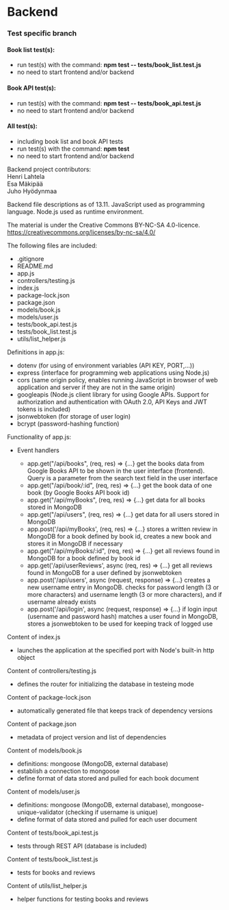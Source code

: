 # Backend

### Test specific branch

#### Book list test(s):
- run test(s) with the command: __npm test -- tests/book_list.test.js__
- no need to start frontend and/or backend

#### Book API test(s):
- run test(s) with the command: __npm test -- tests/book_api.test.js__
- no need to start frontend and/or backend

#### All test(s):
- including book list and book API tests
- run test(s) with the command: __npm test__
- no need to start frontend and/or backend


Backend project contributors:  
Henri Lahtela  
Esa Mäkipää  
Juho Hyödynmaa

Backend file descriptions as of 13.11. JavaScript used as programming language. Node.js used as runtime environment.  

The material is under the Creative Commons BY-NC-SA 4.0-licence.  https://creativecommons.org/licenses/by-nc-sa/4.0/

The following files are included: 

- .gitignore 
- README.md
- app.js
- controllers/testing.js 
- index.js 
- package-lock.json 
- package.json
- models/book.js
- models/user.js
- tests/book_api.test.js
- tests/book_list.test.js
- utils/list_helper.js
  
Definitions in app.js: 

- dotenv (for using of environment variables (API KEY, PORT,…)) 
- express (interface for programming web applications using Node.js) 
- cors (same origin policy, enables running JavaScript in browser of web application and server if they are not in the same origin) 
- googleapis (Node.js client library for using Google APIs. Support for authorization and authentication with OAuth 2.0, API Keys and JWT tokens is included) 
- jsonwebtoken (for storage of user login)
- bcrypt (password-hashing function)

Functionality of app.js:

- Event handlers

  - app.get("/api/books", (req, res) => {…} get the books data from Google Books API to be shown in the user interface (frontend). Query is a parameter from the search text field in the user interface
  - app.get("/api/book/:id", (req, res) => {…} get the book data of one book (by Google Books API book id)
  - app.get("/api/myBooks", (req, res) => {…} get data for all books stored in MongoDB
  - app.get("/api/users", (req, res) => {…} get data for all users stored in MongoDB
  - app.post('/api/myBooks', (req, res) => {…} stores a written review in MongoDB for a book defined by book id, creates a new book and stores it in MongoDB if necessary
  - app.get("/api/myBooks/:id", (req, res) => {…} get all reviews found in MongoDB for a book defined by book id
  - app.get('/api/userReviews', async (req, res) => {…} get all reviews found in MongoDB for a user defined by jsonwebtoken
  - app.post('/api/users', async (request, response) => {…} creates a new username entry in MongoDB. checks for password length (3 or more characters) and username length (3 or more characters), and if username already exists
  - app.post('/api/login', async (request, response) => {…} if login input (username and password hash) matches a user found in MongoDB, stores a jsonwebtoken to be used for keeping track of logged use

Content of index.js
- launches the application at the specified port with Node's built-in http object 

Content of controllers/testing.js
- defines the router for initializing the database in testeing mode 

Content of package-lock.json
- automatically generated file that keeps track of dependency versions

Content of package.json
- metadata of project version and list of dependencies

Content of models/book.js

- definitions: mongoose (MongoDB, external database)
- establish a connection to mongoose
- define format of data stored and pulled for each book document

Content of models/user.js

- definitions: mongoose (MongoDB, external database), mongoose-unique-validator (checking if username is unique)
- define format of data stored and pulled for each user document

Content of tests/book_api.test.js

- tests through REST API (database is included)

Content of tests/book_list.test.js

- tests for books and reviews

Content of utils/list_helper.js

- helper functions for testing books and reviews